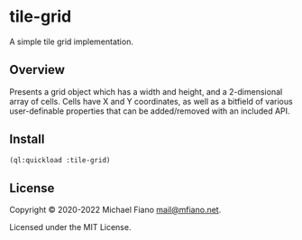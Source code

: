 # tile-grid

A simple tile grid implementation.

## Overview

Presents a grid object which has a width and height, and a 2-dimensional array of cells. Cells have
X and Y coordinates, as well as a bitfield of various user-definable properties that can be
added/removed with an included API.

## Install

```lisp
(ql:quickload :tile-grid)
```

## License

Copyright © 2020-2022 Michael Fiano <mail@mfiano.net>.

Licensed under the MIT License.
